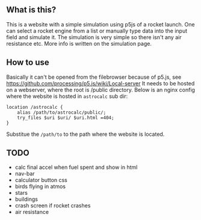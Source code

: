 ## What is this?
This is a website with a simple simulation using p5js of a rocket launch. 
One can select a rocket engine from a list or manually type data into the input field and simulate it.
The simulation is very simple so there isn't any air resistance etc. More info is written on the simulation page.

## How to use
Basically it can't be opened from the filebrowser because of p5.js, see https://github.com/processing/p5.js/wiki/Local-server
It needs to be hosted on a webserver, where the root is /public directory. Below is an nginx config where the website is hosted in `astrocalc` sub dir:


```
location /astrocalc {
	alias /path/to/astrocalc/public/;
	try_files $uri $uri/ $uri.html =404;
}
```

Substitue the `/path/to` to the path where the website is located.

## TODO
* calc final accel when fuel spent and show in html
* nav-bar
* calculator button css
* birds flying in atmos
* stars
* buildings
* crash screen if rocket crashes
* air resistance
